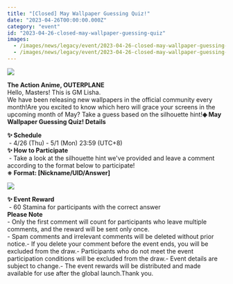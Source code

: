 ```yaml
---
title: "[Closed] May Wallpaper Guessing Quiz!"
date: "2023-04-26T00:00:00.000Z"
category: "event"
id: "2023-04-26-closed-may-wallpaper-guessing-quiz"
images:
  - /images/news/legacy/event/2023-04-26-closed-may-wallpaper-guessing-quiz/bafb9136f4184303903b1a5d62b9837e.webp
  - /images/news/legacy/event/2023-04-26-closed-may-wallpaper-guessing-quiz/79b3fb9937e4408fb3522c986b4ec8bb.webp
---
```


![](/images/news/legacy/event/2023-04-26-closed-may-wallpaper-guessing-quiz/bafb9136f4184303903b1a5d62b9837e.webp)

  
**The Action Anime, OUTERPLANE**  
Hello, Masters! This is GM Lisha.  
We have been releasing new wallpapers in the official community every month!Are you excited to know which hero will grace your screens in the upcoming month of May? Take a guess based on the silhouette hint!**◈ May Wallpaper Guessing Quiz! Details**  
  
**✨ Schedule**  
 - 4/26 (Thu) - 5/1 (Mon) 23:59 (UTC+8)  
**✨ How to Participate**  
 - Take a look at the silhouette hint we've provided and leave a comment according to the format below to participate!  
**※ Format: \[Nickname/UID/Answer\]**

![](/images/news/legacy/event/2023-04-26-closed-may-wallpaper-guessing-quiz/79b3fb9937e4408fb3522c986b4ec8bb.webp)

**✨ Event Reward**  
 - 60 Stamina for participants with the correct answer  
**Please Note**  
\- Only the first comment will count for participants who leave multiple comments, and the reward will be sent only once.  
\- Spam comments and irrelevant comments will be deleted without prior notice.- If you delete your comment before the event ends, you will be excluded from the draw.- Participants who do not meet the event participation conditions will be excluded from the draw.- Event details are subject to change.- The event rewards will be distributed and made available for use after the global launch.Thank you.
